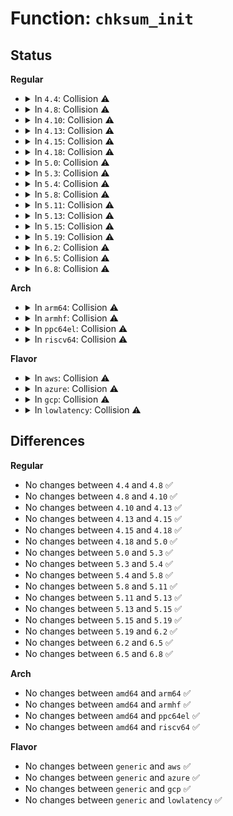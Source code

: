 # Function: <code>chksum_init</code>

## Status
<b>Regular</b>
<ul>
<li>
<details>
<summary>In <code>4.4</code>: Collision ⚠️</summary>

```c
int chksum_init(struct shash_desc *desc);
```

**Collision:** Static-Static Collision

**Inline:** No

**Transformation:** False

**Instances:**

```
In crypto/crc32c_generic.c (ffffffff813ab740)
Location: crypto/crc32c_generic.c:61
Inline: False
```
```
In crypto/crct10dif_generic.c (ffffffff813ab880)
Location: crypto/crct10dif_generic.c:42
Inline: False
```
**Symbols:**

```
ffffffff813ab740-ffffffff813ab756: chksum_init (STB_LOCAL)
ffffffff813ab880-ffffffff813ab893: chksum_init (STB_LOCAL)
```
</details>
</li>
<li>
<details>
<summary>In <code>4.8</code>: Collision ⚠️</summary>

```c
int chksum_init(struct shash_desc *desc);
```

**Collision:** Static-Static Collision

**Inline:** No

**Transformation:** False

**Instances:**

```
In crypto/crc32c_generic.c (ffffffff813eafa0)
Location: crypto/crc32c_generic.c:61
Inline: False
```
```
In crypto/crct10dif_generic.c (ffffffff813eb0e0)
Location: crypto/crct10dif_generic.c:42
Inline: False
```
**Symbols:**

```
ffffffff813eafa0-ffffffff813eafb6: chksum_init (STB_LOCAL)
ffffffff813eb0e0-ffffffff813eb0f3: chksum_init (STB_LOCAL)
```
</details>
</li>
<li>
<details>
<summary>In <code>4.10</code>: Collision ⚠️</summary>

```c
int chksum_init(struct shash_desc *desc);
```

**Collision:** Static-Static Collision

**Inline:** No

**Transformation:** False

**Instances:**

```
In crypto/crc32c_generic.c (ffffffff814045d0)
Location: crypto/crc32c_generic.c:61
Inline: False
```
```
In crypto/crct10dif_generic.c (ffffffff81404710)
Location: crypto/crct10dif_generic.c:42
Inline: False
```
**Symbols:**

```
ffffffff814045d0-ffffffff814045e6: chksum_init (STB_LOCAL)
ffffffff81404710-ffffffff81404723: chksum_init (STB_LOCAL)
```
</details>
</li>
<li>
<details>
<summary>In <code>4.13</code>: Collision ⚠️</summary>

```c
int chksum_init(struct shash_desc *desc);
```

**Collision:** Static-Static Collision

**Inline:** No

**Transformation:** False

**Instances:**

```
In crypto/crc32c_generic.c (ffffffff81411d10)
Location: crypto/crc32c_generic.c:61
Inline: False
```
```
In crypto/crct10dif_generic.c (ffffffff81411e50)
Location: crypto/crct10dif_generic.c:42
Inline: False
```
**Symbols:**

```
ffffffff81411d10-ffffffff81411d26: chksum_init (STB_LOCAL)
ffffffff81411e50-ffffffff81411e63: chksum_init (STB_LOCAL)
```
</details>
</li>
<li>
<details>
<summary>In <code>4.15</code>: Collision ⚠️</summary>

```c
int chksum_init(struct shash_desc *desc);
```

**Collision:** Static-Static Collision

**Inline:** No

**Transformation:** False

**Instances:**

```
In crypto/crc32c_generic.c (ffffffff8143c480)
Location: crypto/crc32c_generic.c:61
Inline: False
```
```
In crypto/crct10dif_generic.c (ffffffff8143c5c0)
Location: crypto/crct10dif_generic.c:42
Inline: False
```
**Symbols:**

```
ffffffff8143c480-ffffffff8143c496: chksum_init (STB_LOCAL)
ffffffff8143c5c0-ffffffff8143c5d3: chksum_init (STB_LOCAL)
```
</details>
</li>
<li>
<details>
<summary>In <code>4.18</code>: Collision ⚠️</summary>

```c
int chksum_init(struct shash_desc *desc);
```

**Collision:** Static-Static Collision

**Inline:** No

**Transformation:** False

**Instances:**

```
In crypto/crc32c_generic.c (ffffffff8146f2c0)
Location: crypto/crc32c_generic.c:62
Inline: False
```
```
In crypto/crct10dif_generic.c (ffffffff8146f400)
Location: crypto/crct10dif_generic.c:42
Inline: False
```
**Symbols:**

```
ffffffff8146f2c0-ffffffff8146f2d6: chksum_init (STB_LOCAL)
ffffffff8146f400-ffffffff8146f413: chksum_init (STB_LOCAL)
```
</details>
</li>
<li>
<details>
<summary>In <code>5.0</code>: Collision ⚠️</summary>

```c
int chksum_init(struct shash_desc *desc);
```

**Collision:** Static-Static Collision

**Inline:** No

**Transformation:** False

**Instances:**

```
In crypto/crc32c_generic.c (ffffffff8148cc70)
Location: crypto/crc32c_generic.c:62
Inline: False
```
```
In crypto/crct10dif_generic.c (ffffffff8148cdb0)
Location: crypto/crct10dif_generic.c:42
Inline: False
```
**Symbols:**

```
ffffffff8148cc70-ffffffff8148cc86: chksum_init (STB_LOCAL)
ffffffff8148cdb0-ffffffff8148cdc3: chksum_init (STB_LOCAL)
```
</details>
</li>
<li>
<details>
<summary>In <code>5.3</code>: Collision ⚠️</summary>

```c
int chksum_init(struct shash_desc *desc);
```

**Collision:** Static-Static Collision

**Inline:** No

**Transformation:** False

**Instances:**

```
In crypto/crc32c_generic.c (ffffffff814ba360)
Location: crypto/crc32c_generic.c:57
Inline: False
```
```
In crypto/crct10dif_generic.c (ffffffff814ba4a0)
Location: crypto/crct10dif_generic.c:42
Inline: False
```
**Symbols:**

```
ffffffff814ba360-ffffffff814ba376: chksum_init (STB_LOCAL)
ffffffff814ba4a0-ffffffff814ba4b3: chksum_init (STB_LOCAL)
```
</details>
</li>
<li>
<details>
<summary>In <code>5.4</code>: Collision ⚠️</summary>

```c
int chksum_init(struct shash_desc *desc);
```

**Collision:** Static-Static Collision

**Inline:** No

**Transformation:** False

**Instances:**

```
In crypto/crc32c_generic.c (ffffffff814d3130)
Location: crypto/crc32c_generic.c:57
Inline: False
```
```
In crypto/crct10dif_generic.c (ffffffff814d3270)
Location: crypto/crct10dif_generic.c:42
Inline: False
```
**Symbols:**

```
ffffffff814d3130-ffffffff814d3146: chksum_init (STB_LOCAL)
ffffffff814d3270-ffffffff814d3283: chksum_init (STB_LOCAL)
```
</details>
</li>
<li>
<details>
<summary>In <code>5.8</code>: Collision ⚠️</summary>

```c
int chksum_init(struct shash_desc *desc);
```

**Collision:** Static-Static Collision

**Inline:** No

**Transformation:** False

**Instances:**

```
In crypto/crc32c_generic.c (ffffffff815323c0)
Location: crypto/crc32c_generic.c:57
Inline: False
```
```
In crypto/crct10dif_generic.c (ffffffff81532510)
Location: crypto/crct10dif_generic.c:42
Inline: False
```
**Symbols:**

```
ffffffff815323c0-ffffffff815323d6: chksum_init (STB_LOCAL)
ffffffff81532510-ffffffff81532523: chksum_init (STB_LOCAL)
```
</details>
</li>
<li>
<details>
<summary>In <code>5.11</code>: Collision ⚠️</summary>

```c
int chksum_init(struct shash_desc *desc);
```

**Collision:** Static-Static Collision

**Inline:** No

**Transformation:** False

**Instances:**

```
In crypto/crc32c_generic.c (ffffffff8154f310)
Location: crypto/crc32c_generic.c:57
Inline: False
```
```
In crypto/crct10dif_generic.c (ffffffff8154f460)
Location: crypto/crct10dif_generic.c:42
Inline: False
```
**Symbols:**

```
ffffffff8154f310-ffffffff8154f326: chksum_init (STB_LOCAL)
ffffffff8154f460-ffffffff8154f473: chksum_init (STB_LOCAL)
```
</details>
</li>
<li>
<details>
<summary>In <code>5.13</code>: Collision ⚠️</summary>

```c
int chksum_init(struct shash_desc *desc);
```

**Collision:** Static-Static Collision

**Inline:** No

**Transformation:** False

**Instances:**

```
In crypto/crc32c_generic.c (ffffffff81557b80)
Location: crypto/crc32c_generic.c:57
Inline: False
```
```
In crypto/crct10dif_generic.c (ffffffff81557cd0)
Location: crypto/crct10dif_generic.c:42
Inline: False
```
**Symbols:**

```
ffffffff81557b80-ffffffff81557b96: chksum_init (STB_LOCAL)
ffffffff81557cd0-ffffffff81557ce3: chksum_init (STB_LOCAL)
```
</details>
</li>
<li>
<details>
<summary>In <code>5.15</code>: Collision ⚠️</summary>

```c
int chksum_init(struct shash_desc *desc);
```

**Collision:** Static-Static Collision

**Inline:** No

**Transformation:** False

**Instances:**

```
In crypto/crc32c_generic.c (ffffffff815b8e30)
Location: crypto/crc32c_generic.c:57
Inline: False
```
```
In crypto/crct10dif_generic.c (ffffffff815b8f80)
Location: crypto/crct10dif_generic.c:42
Inline: False
```
**Symbols:**

```
ffffffff815b8e30-ffffffff815b8e46: chksum_init (STB_LOCAL)
ffffffff815b8f80-ffffffff815b8f93: chksum_init (STB_LOCAL)
```
</details>
</li>
<li>
<details>
<summary>In <code>5.19</code>: Collision ⚠️</summary>

```c
int chksum_init(struct shash_desc *desc);
```

**Collision:** Static-Static Collision

**Inline:** No

**Transformation:** False

**Instances:**

```
In crypto/crc32c_generic.c (ffffffff816621c0)
Location: crypto/crc32c_generic.c:57
Inline: False
```
```
In crypto/crct10dif_generic.c (ffffffff81662350)
Location: crypto/crct10dif_generic.c:42
Inline: False
```
```
In crypto/crc64_rocksoft_generic.c (ffffffff81662420)
Location: crypto/crc64_rocksoft_generic.c:8
Inline: False
```
**Symbols:**

```
ffffffff816621c0-ffffffff816621dc: chksum_init (STB_LOCAL)
ffffffff81662350-ffffffff81662369: chksum_init (STB_LOCAL)
ffffffff81662420-ffffffff8166243b: chksum_init (STB_LOCAL)
```
</details>
</li>
<li>
<details>
<summary>In <code>6.2</code>: Collision ⚠️</summary>

```c
int chksum_init(struct shash_desc *desc);
```

**Collision:** Static-Static Collision

**Inline:** No

**Transformation:** False

**Instances:**

```
In crypto/crc32c_generic.c (ffffffff8171c140)
Location: crypto/crc32c_generic.c:57
Inline: False
```
```
In crypto/crct10dif_generic.c (ffffffff8171c350)
Location: crypto/crct10dif_generic.c:42
Inline: False
```
```
In crypto/crc64_rocksoft_generic.c (ffffffff8171c470)
Location: crypto/crc64_rocksoft_generic.c:8
Inline: False
```
**Symbols:**

```
ffffffff8171c140-ffffffff8171c15c: chksum_init (STB_LOCAL)
ffffffff8171c350-ffffffff8171c369: chksum_init (STB_LOCAL)
ffffffff8171c470-ffffffff8171c48b: chksum_init (STB_LOCAL)
```
</details>
</li>
<li>
<details>
<summary>In <code>6.5</code>: Collision ⚠️</summary>

```c
int chksum_init(struct shash_desc *desc);
```

**Collision:** Static-Static Collision

**Inline:** No

**Transformation:** False

**Instances:**

```
In crypto/crc32c_generic.c (ffffffff817578e0)
Location: crypto/crc32c_generic.c:57
Inline: False
```
```
In crypto/crct10dif_generic.c (ffffffff81757af0)
Location: crypto/crct10dif_generic.c:42
Inline: False
```
```
In crypto/crc64_rocksoft_generic.c (ffffffff81757c10)
Location: crypto/crc64_rocksoft_generic.c:8
Inline: False
```
**Symbols:**

```
ffffffff817578e0-ffffffff817578fc: chksum_init (STB_LOCAL)
ffffffff81757af0-ffffffff81757b09: chksum_init (STB_LOCAL)
ffffffff81757c10-ffffffff81757c2b: chksum_init (STB_LOCAL)
```
</details>
</li>
<li>
<details>
<summary>In <code>6.8</code>: Collision ⚠️</summary>

```c
int chksum_init(struct shash_desc *desc);
```

**Collision:** Static-Static Collision

**Inline:** No

**Transformation:** False

**Instances:**

```
In crypto/crc32c_generic.c (ffffffff817997e0)
Location: crypto/crc32c_generic.c:57
Inline: False
```
```
In crypto/crct10dif_generic.c (ffffffff817999f0)
Location: crypto/crct10dif_generic.c:42
Inline: False
```
```
In crypto/crc64_rocksoft_generic.c (ffffffff81799b10)
Location: crypto/crc64_rocksoft_generic.c:8
Inline: False
```
**Symbols:**

```
ffffffff817997e0-ffffffff817997fc: chksum_init (STB_LOCAL)
ffffffff817999f0-ffffffff81799a09: chksum_init (STB_LOCAL)
ffffffff81799b10-ffffffff81799b2b: chksum_init (STB_LOCAL)
```
</details>
</li>
</ul>
<b>Arch</b>
<ul>
<li>
<details>
<summary>In <code>arm64</code>: Collision ⚠️</summary>

```c
int chksum_init(struct shash_desc *desc);
```

**Collision:** Static-Static Collision

**Inline:** No

**Transformation:** False

**Instances:**

```
In crypto/crc32c_generic.c (ffff8000105cf6f0)
Location: crypto/crc32c_generic.c:57
Inline: False
```
```
In crypto/crct10dif_generic.c (ffff8000105cf960)
Location: crypto/crct10dif_generic.c:42
Inline: False
```
**Symbols:**

```
ffff8000105cf6f0-ffff8000105cf724: chksum_init (STB_LOCAL)
ffff8000105cf960-ffff8000105cf98c: chksum_init (STB_LOCAL)
```
</details>
</li>
<li>
<details>
<summary>In <code>armhf</code>: Collision ⚠️</summary>

```c
int chksum_init(struct shash_desc *desc);
```

**Collision:** Static-Static Collision

**Inline:** No

**Transformation:** False

**Instances:**

```
In crypto/crc32c_generic.c (c077d444)
Location: crypto/crc32c_generic.c:57
Inline: False
```
```
In crypto/crct10dif_generic.c (c077d5e0)
Location: crypto/crct10dif_generic.c:42
Inline: False
```
**Symbols:**

```
c077d444-c077d470: chksum_init (STB_LOCAL)
c077d5e0-c077d608: chksum_init (STB_LOCAL)
```
</details>
</li>
<li>
<details>
<summary>In <code>ppc64el</code>: Collision ⚠️</summary>

```c
int chksum_init(struct shash_desc *desc);
```

**Collision:** Static-Static Collision

**Inline:** No

**Transformation:** False

**Instances:**

```
In crypto/crc32c_generic.c (c00000000075b760)
Location: crypto/crc32c_generic.c:57
Inline: False
```
```
In crypto/crct10dif_generic.c (c00000000075b9d0)
Location: crypto/crct10dif_generic.c:42
Inline: False
```
**Symbols:**

```
c00000000075b760-c00000000075b780: chksum_init (STB_LOCAL)
c00000000075b9d0-c00000000075b9ec: chksum_init (STB_LOCAL)
```
</details>
</li>
<li>
<details>
<summary>In <code>riscv64</code>: Collision ⚠️</summary>

```c
int chksum_init(struct shash_desc *desc);
```

**Collision:** Static-Static Collision

**Inline:** No

**Transformation:** False

**Instances:**

```
In crypto/crc32c_generic.c (ffffffe000414624)
Location: crypto/crc32c_generic.c:57
Inline: False
```
```
In crypto/crct10dif_generic.c (ffffffe0004148a4)
Location: crypto/crct10dif_generic.c:42
Inline: False
```
**Symbols:**

```
ffffffe000414624-ffffffe00041464c: chksum_init (STB_LOCAL)
ffffffe0004148a4-ffffffe0004148ca: chksum_init (STB_LOCAL)
```
</details>
</li>
</ul>
<b>Flavor</b>
<ul>
<li>
<details>
<summary>In <code>aws</code>: Collision ⚠️</summary>

```c
int chksum_init(struct shash_desc *desc);
```

**Collision:** Static-Static Collision

**Inline:** No

**Transformation:** False

**Instances:**

```
In crypto/crc32c_generic.c (ffffffff814cb710)
Location: crypto/crc32c_generic.c:57
Inline: False
```
```
In crypto/crct10dif_generic.c (ffffffff814cb850)
Location: crypto/crct10dif_generic.c:42
Inline: False
```
**Symbols:**

```
ffffffff814cb710-ffffffff814cb726: chksum_init (STB_LOCAL)
ffffffff814cb850-ffffffff814cb863: chksum_init (STB_LOCAL)
```
</details>
</li>
<li>
<details>
<summary>In <code>azure</code>: Collision ⚠️</summary>

```c
int chksum_init(struct shash_desc *desc);
```

**Collision:** Static-Static Collision

**Inline:** No

**Transformation:** False

**Instances:**

```
In crypto/crc32c_generic.c (ffffffff814bc130)
Location: crypto/crc32c_generic.c:57
Inline: False
```
```
In crypto/crct10dif_generic.c (ffffffff814bc270)
Location: crypto/crct10dif_generic.c:42
Inline: False
```
**Symbols:**

```
ffffffff814bc130-ffffffff814bc146: chksum_init (STB_LOCAL)
ffffffff814bc270-ffffffff814bc283: chksum_init (STB_LOCAL)
```
</details>
</li>
<li>
<details>
<summary>In <code>gcp</code>: Collision ⚠️</summary>

```c
int chksum_init(struct shash_desc *desc);
```

**Collision:** Static-Static Collision

**Inline:** No

**Transformation:** False

**Instances:**

```
In crypto/crc32c_generic.c (ffffffff814c77a0)
Location: crypto/crc32c_generic.c:57
Inline: False
```
```
In crypto/crct10dif_generic.c (ffffffff814c78e0)
Location: crypto/crct10dif_generic.c:42
Inline: False
```
**Symbols:**

```
ffffffff814c77a0-ffffffff814c77b6: chksum_init (STB_LOCAL)
ffffffff814c78e0-ffffffff814c78f3: chksum_init (STB_LOCAL)
```
</details>
</li>
<li>
<details>
<summary>In <code>lowlatency</code>: Collision ⚠️</summary>

```c
int chksum_init(struct shash_desc *desc);
```

**Collision:** Static-Static Collision

**Inline:** No

**Transformation:** False

**Instances:**

```
In crypto/crc32c_generic.c (ffffffff814e0270)
Location: crypto/crc32c_generic.c:57
Inline: False
```
```
In crypto/crct10dif_generic.c (ffffffff814e03b0)
Location: crypto/crct10dif_generic.c:42
Inline: False
```
**Symbols:**

```
ffffffff814e0270-ffffffff814e0286: chksum_init (STB_LOCAL)
ffffffff814e03b0-ffffffff814e03c3: chksum_init (STB_LOCAL)
```
</details>
</li>
</ul>

## Differences
<b>Regular</b>
<ul>
<li>
No changes between <code>4.4</code> and <code>4.8</code> ✅
</li>
<li>
No changes between <code>4.8</code> and <code>4.10</code> ✅
</li>
<li>
No changes between <code>4.10</code> and <code>4.13</code> ✅
</li>
<li>
No changes between <code>4.13</code> and <code>4.15</code> ✅
</li>
<li>
No changes between <code>4.15</code> and <code>4.18</code> ✅
</li>
<li>
No changes between <code>4.18</code> and <code>5.0</code> ✅
</li>
<li>
No changes between <code>5.0</code> and <code>5.3</code> ✅
</li>
<li>
No changes between <code>5.3</code> and <code>5.4</code> ✅
</li>
<li>
No changes between <code>5.4</code> and <code>5.8</code> ✅
</li>
<li>
No changes between <code>5.8</code> and <code>5.11</code> ✅
</li>
<li>
No changes between <code>5.11</code> and <code>5.13</code> ✅
</li>
<li>
No changes between <code>5.13</code> and <code>5.15</code> ✅
</li>
<li>
No changes between <code>5.15</code> and <code>5.19</code> ✅
</li>
<li>
No changes between <code>5.19</code> and <code>6.2</code> ✅
</li>
<li>
No changes between <code>6.2</code> and <code>6.5</code> ✅
</li>
<li>
No changes between <code>6.5</code> and <code>6.8</code> ✅
</li>
</ul>
<b>Arch</b>
<ul>
<li>
No changes between <code>amd64</code> and <code>arm64</code> ✅
</li>
<li>
No changes between <code>amd64</code> and <code>armhf</code> ✅
</li>
<li>
No changes between <code>amd64</code> and <code>ppc64el</code> ✅
</li>
<li>
No changes between <code>amd64</code> and <code>riscv64</code> ✅
</li>
</ul>
<b>Flavor</b>
<ul>
<li>
No changes between <code>generic</code> and <code>aws</code> ✅
</li>
<li>
No changes between <code>generic</code> and <code>azure</code> ✅
</li>
<li>
No changes between <code>generic</code> and <code>gcp</code> ✅
</li>
<li>
No changes between <code>generic</code> and <code>lowlatency</code> ✅
</li>
</ul>
